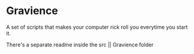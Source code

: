 # Gravience
A set of scripts that makes your computer rick roll you everytime you start it. 

There's a separate readme inside the src || Gravience folder
